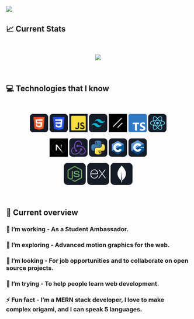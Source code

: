 <a href="https://www.aro-arko.software/">
<img src="/images/banner.gif" />
</a>

## :chart_with_upwards_trend: Current Stats

<br />
<p align="center">
  <img width="60%" src="https://github-readme-streak-stats.herokuapp.com?user=aro-arko&theme=react&hide_border=true&background=0D1117&stroke=0D1117&fire=FF1CF7&sideLabels=00F0FF&currStreakNum=FF1CF7&ring=FF1CF7&currStreakLabel=FF1CF7&sideNums=00F0FF" />
</p>

<!-- ## :mailbox: Reach me out

<br />

[<p align="center"><img height="75" src="https://github.com/mir-hussain/mir-hussain/blob/main/images/icons/Linkedin.png">](https://www.linkedin.com/in/aroarko/)[<img height="75" src="https://github.com/mir-hussain/mir-hussain/blob/main/images/icons/Facebook.png">](https://www.facebook.com/aroarko28)[<img height="75" src="https://github.com/mir-hussain/mir-hussain/blob/main/images/icons/"> </p>](https://www.instagram.com/aroarko) -->

<br />

## :computer: Technologies that I know

<br>
<p align="center">
<img src="./images/HTML.png" height="50"/>
<img src="./images/css.png" height="50"/>
<img src="./images/js.png" height="50">
<img src="./images/tailwind.png" height="50"/>
<img src="./images/shadcn.png" height="50">
<img src="./images/typescript.png" height="50">
<img src="./images/react.png" height="50">

</p>
<p align="center">
<img src="./images/nextjs.jpeg" height="50">
<img src="./images/redux.png" height="50">
<img src="./images/python.png" height="50"/>
<img src="./images/c.png" height="50"/>
<img src="./images/cpp.png" height="50"/>
</p>
<p align="center">
<img src="./images/node.png"/>
<img src="./images/express.png"/>
<img src="./images/mongo.png"/>
</p><br/>

## :eyes: Current overview

### 🔭 I’m working - As a Student Ambassador.

### 🌱 I’m exploring - Advanced motion graphics for the web.

### 👯 I’m looking - For job opportunities and to collaborate on open source projects.

### 🤔 I’m trying - To help people learn web development.

### ⚡ Fun fact - I’m a MERN stack developer, I love to make complex origami, and I can speak 5 languages.
